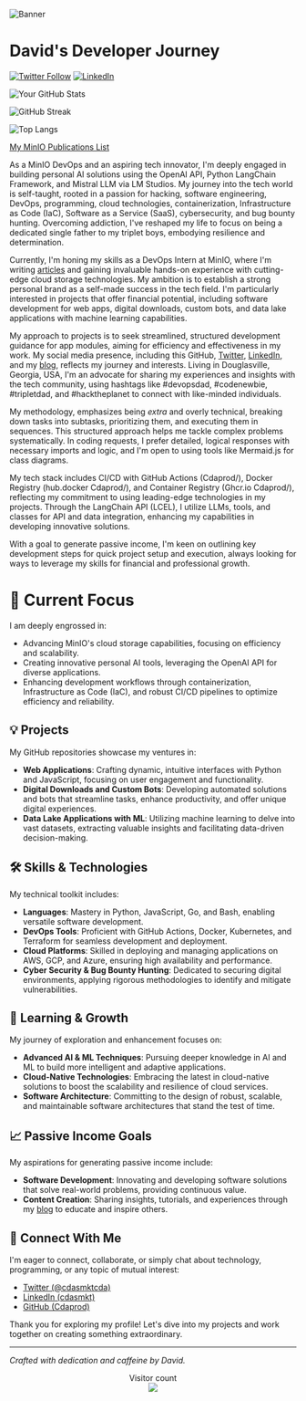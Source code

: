 ![Banner](B419057C-FD73-4687-808C-F3719C7CA4BD.png)

# David's Developer Journey

[![Twitter Follow](https://img.shields.io/twitter/follow/cdasmktcda?style=social)](https://twitter.com/cdasmktcda)
[![LinkedIn](https://img.shields.io/badge/LinkedIn-cdasmkt-blue?style=flat&logo=linkedin)](https://www.linkedin.com/in/cdasmkt/)

![Your GitHub Stats](https://github-readme-stats.vercel.app/api?username=Cdaprod&show_icons=true&theme=radical)

![GitHub Streak](https://github-readme-streak-stats.herokuapp.com/?user=Cdaprod&theme=dark)

![Top Langs](https://github-readme-stats.vercel.app/api/top-langs/?username=Cdaprod&layout=compact&theme=vision-friendly-dark)

[My MinIO Publications List](https://github.com/Cdaprod/david-cannan-minio-blogs)

As a MinIO DevOps and an aspiring tech innovator, I'm deeply engaged in building personal AI solutions using the OpenAI API, Python LangChain Framework, and Mistral LLM via LM Studios. My journey into the tech world is self-taught, rooted in a passion for hacking, software engineering, DevOps, programming, cloud technologies, containerization, Infrastructure as Code (IaC), Software as a Service (SaaS), cybersecurity, and bug bounty hunting. Overcoming addiction, I've reshaped my life to focus on being a dedicated single father to my triplet boys, embodying resilience and determination.

Currently, I'm honing my skills as a DevOps Intern at MinIO, where I'm writing [articles](https://blog.min.io/author/david-cannan) and gaining invaluable hands-on experience with cutting-edge cloud storage technologies. My ambition is to establish a strong personal brand as a self-made success in the tech field. I'm particularly interested in projects that offer financial potential, including software development for web apps, digital downloads, custom bots, and data lake applications with machine learning capabilities.

My approach to projects is to seek streamlined, structured development guidance for app modules, aiming for efficiency and effectiveness in my work. My social media presence, including this GitHub, [Twitter](https://x.com/cdasmktcda), [LinkedIn](https://linkedin.com/in/cdasmkt), and my [blog](https://Sanity.Cdaprod.dev), reflects my journey and interests. Living in Douglasville, Georgia, USA, I'm an advocate for sharing my experiences and insights with the tech community, using hashtags like #devopsdad, #codenewbie, #tripletdad, and #hacktheplanet to connect with like-minded individuals.

My methodology, emphasizes being *extra* and overly technical, breaking down tasks into subtasks, prioritizing them, and executing them in sequences. This structured approach helps me tackle complex problems systematically. In coding requests, I prefer detailed, logical responses with necessary imports and logic, and I'm open to using tools like Mermaid.js for class diagrams.

My tech stack includes CI/CD with GitHub Actions (Cdaprod/), Docker Registry (hub.docker Cdaprod/), and Container Registry (Ghcr.io Cdaprod/), reflecting my commitment to using leading-edge technologies in my projects. Through the LangChain API (LCEL), I utilize LLMs, tools, and classes for API and data integration, enhancing my capabilities in developing innovative solutions.

With a goal to generate passive income, I'm keen on outlining key development steps for quick project setup and execution, always looking for ways to leverage my skills for financial and professional growth.


# 🚀 Current Focus

I am deeply engrossed in:
- Advancing MinIO's cloud storage capabilities, focusing on efficiency and scalability.
- Creating innovative personal AI tools, leveraging the OpenAI API for diverse applications.
- Enhancing development workflows through containerization, Infrastructure as Code (IaC), and robust CI/CD pipelines to optimize efficiency and reliability.

## 💡 Projects

My GitHub repositories showcase my ventures in:
- **Web Applications**: Crafting dynamic, intuitive interfaces with Python and JavaScript, focusing on user engagement and functionality.
- **Digital Downloads and Custom Bots**: Developing automated solutions and bots that streamline tasks, enhance productivity, and offer unique digital experiences.
- **Data Lake Applications with ML**: Utilizing machine learning to delve into vast datasets, extracting valuable insights and facilitating data-driven decision-making.

## 🛠 Skills & Technologies

My technical toolkit includes:
- **Languages**: Mastery in Python, JavaScript, Go, and Bash, enabling versatile software development.
- **DevOps Tools**: Proficient with GitHub Actions, Docker, Kubernetes, and Terraform for seamless development and deployment.
- **Cloud Platforms**: Skilled in deploying and managing applications on AWS, GCP, and Azure, ensuring high availability and performance.
- **Cyber Security & Bug Bounty Hunting**: Dedicated to securing digital environments, applying rigorous methodologies to identify and mitigate vulnerabilities.

## 🌱 Learning & Growth

My journey of exploration and enhancement focuses on:
- **Advanced AI & ML Techniques**: Pursuing deeper knowledge in AI and ML to build more intelligent and adaptive applications.
- **Cloud-Native Technologies**: Embracing the latest in cloud-native solutions to boost the scalability and resilience of cloud services.
- **Software Architecture**: Committing to the design of robust, scalable, and maintainable software architectures that stand the test of time.

## 📈 Passive Income Goals

My aspirations for generating passive income include:
- **Software Development**: Innovating and developing software solutions that solve real-world problems, providing continuous value.
- **Content Creation**: Sharing insights, tutorials, and experiences through my [blog](https://Sanity.Cdaprod.dev) to educate and inspire others.

## 🤝 Connect With Me

I'm eager to connect, collaborate, or simply chat about technology, programming, or any topic of mutual interest:
- [Twitter (@cdasmktcda)](https://twitter.com/cdasmktcda)
- [LinkedIn (cdasmkt)](https://www.linkedin.com/in/cdasmkt/)
- [GitHub (Cdaprod)](https://github.com/Cdaprod)

Thank you for exploring my profile! Let's dive into my projects and work together on creating something extraordinary.

---

*Crafted with dedication and caffeine by David.*

<p align="center"> 
  Visitor count<br>
  <img src="https://profile-counter.glitch.me/cdaprod/count.svg" />
</p>
